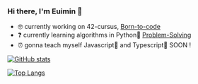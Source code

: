 ### Hi there, I'm Euimin 🍑

- 🤓  currently working on 42-cursus, [Born-to-code](https://github.com/euiminnn/Born-to-code)
- ❓  currently learning algorithms in Python🐍 [Problem-Solving](https://github.com/euiminnn/Programmers)
- ⏰  gonna teach myself Javascript💛 and Typescript💙 SOON !

[![GitHub stats](https://github-readme-stats.vercel.app/api?username=euiminnn)](https://github.com/anuraghazra/github-readme-stats)

[![Top Langs](https://github-readme-stats.vercel.app/api/top-langs/?username=euiminnn&layout=compact)](https://github.com/anuraghazra/github-readme-stats)
